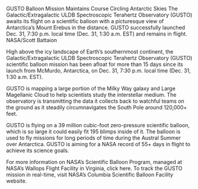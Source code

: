 GUSTO Balloon Mission Maintains Course Circling Antarctic Skies 
 The Galactic/Extragalactic ULDB Spectroscopic Terahertz Observatory (GUSTO) awaits its flight on a scientific balloon with a picturesque view of Antarctica’s Mount Erebus in the distance. GUSTO successfully launched Dec. 31, 7:30 p.m. local time (Dec. 31, 1:30 a.m. EST) and remains in flight. NASA/Scott Battaion

High above the icy landscape of Earth’s southernmost continent, the Galactic/Extragalactic ULDB Spectroscopic Terahertz Observatory (GUSTO) scientific balloon mission has been afloat for more than 15 days since its launch from McMurdo, Antarctica, on Dec. 31, 7:30 p.m. local time (Dec. 31, 1:30 a.m. EST).

GUSTO is mapping a large portion of the Milky Way galaxy and Large Magellanic Cloud to help scientists study the interstellar medium. The observatory is transmitting the data it collects back to watchful teams on the ground as it steadily circumnavigates the South Pole around 120,000+ feet.

GUSTO is flying on a 39 million cubic-foot zero-pressure scientific balloon, which is so large it could easily fit 195 blimps inside of it. The balloon is used to fly missions for long periods of time during the Austral Summer over Antarctica. GUSTO is aiming for a NASA record of 55+ days in flight to achieve its science goals.

For more information on NASA’s Scientific Balloon Program, managed at NASA’s Wallops Flight Facility in Virginia, click here. To track the GUSTO mission in real-time, visit NASA’s Columbia Scientific Balloon Facility website.